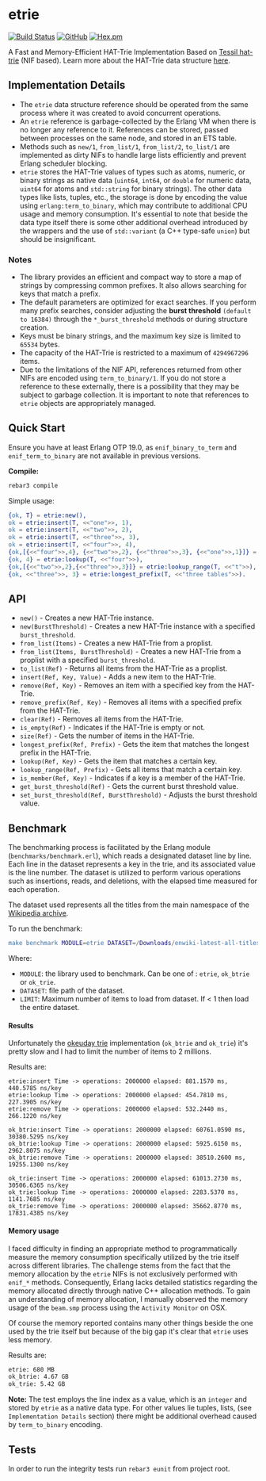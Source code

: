 # etrie

[![Build Status](https://app.travis-ci.com/silviucpp/etrie.svg?branch=main)](https://travis-ci.com/github/silviucpp/etrie)
[![GitHub](https://img.shields.io/github/license/silviucpp/etrie)](https://github.com/silviucpp/etrie/blob/main/LICENSE)
[![Hex.pm](https://img.shields.io/hexpm/v/etrie)](https://hex.pm/packages/etrie)

A Fast and Memory-Efficient HAT-Trie Implementation Based on [Tessil hat-trie][1] (NIF based). Learn more about the HAT-Trie data structure [here][2].

## Implementation Details

- The `etrie` data structure reference should be operated from the same process where it was created to avoid concurrent operations.
- An `etrie` reference is garbage-collected by the Erlang VM when there is no longer any reference to it. References can be stored, passed between processes on the same node, and stored in an ETS table.
- Methods such as `new/1`, `from_list/1`, `from_list/2`, `to_list/1` are implemented as dirty NIFs to handle large lists efficiently and prevent Erlang scheduler blocking.
- `etrie` stores the HAT-Trie values of types such as atoms, numeric, or binary strings as native data (`uint64`, `int64`, or `double` for numeric data, `uint64` for atoms and `std::string` for binary strings). The other data types like lists, tuples, etc., the storage is done by encoding the value using `erlang:term_to_binary`, which may contribute to additional CPU usage and memory consumption. It's essential to note that beside the data type itself there is some other additional overhead introduced by the wrappers and the use of `std::variant` (a C++ type-safe `union`) but should be insignificant.

### Notes

- The library provides an efficient and compact way to store a map of strings by compressing common prefixes. It also allows searching for keys that match a prefix.
- The default parameters are optimized for exact searches. If you perform many prefix searches, consider adjusting the **burst threshold** `(default to 16384)` through the `*_burst_threshold` methods or during structure creation.
- Keys must be binary strings, and the maximum key size is limited to `65534` bytes.
- The capacity of the HAT-Trie is restricted to a maximum of `4294967296` items.
- Due to the limitations of the NIF API, references returned from other NIFs are encoded using `term_to_binary/1`. If you do not store a reference to these externally, there is a possibility that they may be subject to garbage collection. It is important to note that references to `etrie` objects are appropriately managed.

## Quick Start

Ensure you have at least Erlang OTP 19.0, as `enif_binary_to_term` and `enif_term_to_binary` are not available in previous versions.

**Compile:**

```sh
rebar3 compile
```

Simple usage:

```erlang
{ok, T} = etrie:new(),
ok = etrie:insert(T, <<"one">>, 1),
ok = etrie:insert(T, <<"two">>, 2),
ok = etrie:insert(T, <<"three">>, 3),
ok = etrie:insert(T, <<"four">>, 4),
{ok,[{<<"four">>,4}, {<<"two">>,2}, {<<"three">>,3}, {<<"one">>,1}]} = etrie:to_list(T),
{ok, 4} = etrie:lookup(T, <<"four">>),
{ok,[{<<"two">>,2},{<<"three">>,3}]} = etrie:lookup_range(T, <<"t">>),
{ok, <<"three">>, 3} = etrie:longest_prefix(T, <<"three tables">>).
```

## API

- `new()` - Creates a new HAT-Trie instance.
- `new(BurstThreshold)` - Creates a new HAT-Trie instance with a specified `burst_threshold`.
- `from_list(Items)` - Creates a new HAT-Trie from a proplist.
- `from_list(Items, BurstThreshold)` - Creates a new HAT-Trie from a proplist with a specified `burst_threshold`.
- `to_list(Ref)` - Returns all items from the HAT-Trie as a proplist.
- `insert(Ref, Key, Value)` - Adds a new item to the HAT-Trie.
- `remove(Ref, Key)` - Removes an item with a specified key from the HAT-Trie.
- `remove_prefix(Ref, Key)` - Removes all items with a specified prefix from the HAT-Trie.
- `clear(Ref)` - Removes all items from the HAT-Trie.
- `is_empty(Ref)` - Indicates if the HAT-Trie is empty or not.
- `size(Ref)` - Gets the number of items in the HAT-Trie.
- `longest_prefix(Ref, Prefix)` - Gets the item that matches the longest prefix in the HAT-Trie.
- `lookup(Ref, Key)` - Gets the item that matches a certain key.
- `lookup_range(Ref, Prefix)` - Gets all items that match a certain key.
- `is_member(Ref, Key)` - Indicates if a key is a member of the HAT-Trie.
- `get_burst_threshold(Ref)` - Gets the current burst threshold value.
- `set_burst_threshold(Ref, BurstThreshold)` - Adjusts the burst threshold value.

## Benchmark

The benchmarking process is facilitated by the Erlang module (`benchmarks/benchmark.erl`), which reads a designated dataset line by line. Each line in the dataset represents a key in the trie, and its associated value is the line number.
The dataset is utilized to perform various operations such as insertions, reads, and deletions, with the elapsed time measured for each operation.

The dataset used represents all the titles from the main namespace of the [Wikipedia archive][3].

To run the benchmark:

```erlang
make benchmark MODULE=etrie DATASET=/Downloads/enwiki-latest-all-titles-in-ns0 LIMIT=1000000
```

Where:

- `MODULE`: the library used to benchmark. Can be one of : `etrie`, `ok_btrie` or `ok_trie`.
- `DATASET`: file path of the dataset.
- `LIMIT`: Maximum number of items to load from dataset. If < 1 then load the entire dataset.

#### Results

Unfortunately the [okeuday trie][4] implementation (`ok_btrie`  and `ok_trie`) it's pretty slow and I had to limit the number of items to 2 millions. 

Results are:

```
etrie:insert Time -> operations: 2000000 elapsed: 881.1570 ms, 440.5785 ns/key
etrie:lookup Time -> operations: 2000000 elapsed: 454.7810 ms, 227.3905 ns/key
etrie:remove Time -> operations: 2000000 elapsed: 532.2440 ms, 266.1220 ns/key

ok_btrie:insert Time -> operations: 2000000 elapsed: 60761.0590 ms, 30380.5295 ns/key
ok_btrie:lookup Time -> operations: 2000000 elapsed: 5925.6150 ms, 2962.8075 ns/key
ok_btrie:remove Time -> operations: 2000000 elapsed: 38510.2600 ms, 19255.1300 ns/key

ok_trie:insert Time -> operations: 2000000 elapsed: 61013.2730 ms, 30506.6365 ns/key
ok_trie:lookup Time -> operations: 2000000 elapsed: 2283.5370 ms, 1141.7685 ns/key
ok_trie:remove Time -> operations: 2000000 elapsed: 35662.8770 ms, 17831.4385 ns/key

```

#### Memory usage

I faced difficulty in finding an appropriate method to programmatically measure the memory consumption specifically utilized by the trie itself across different libraries. The challenge stems from the fact that the memory allocation by the `etrie` NIFs is not exclusively performed with `enif_*` methods. Consequently, Erlang lacks detailed statistics regarding the memory allocated directly through native C++ allocation methods.
To gain an understanding of memory allocation, I manually observed the memory usage of the `beam.smp` process using the `Activity Monitor` on OSX. 

Of course the memory reported contains many other things beside the one used by the trie itself but because of the big gap it's clear that `etrie` uses less memory.   

Results are:

```sh
etrie: 680 MB
ok_btrie: 4.67 GB
ok_trie: 5.42 GB
```

**Note:** The test employs the line index as a value, which is an `integer` and stored by `etrie` as a native data type. For other values lie tuples, lists, (see `Implementation Details` section) there might be additional overhead caused by `term_to_binary` encoding. 

## Tests

In order to run the integrity tests run `rebar3 eunit` from project root.

[1]: https://github.com/Tessil/hat-trie
[2]: https://tessil.github.io/2017/06/22/hat-trie.html
[3]: https://dumps.wikimedia.org/enwiki/latest/enwiki-latest-all-titles-in-ns0.gz
[4]: https://github.com/okeuday/trie
